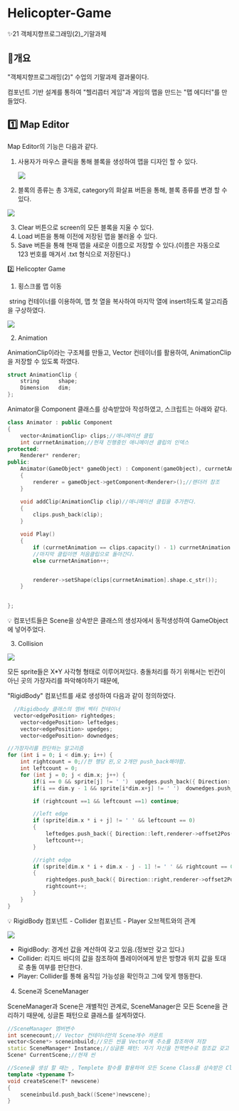 # Helicopter-Game
✨21 객체지향프로그래밍(2)_기말과제



## 👀개요

 "객체지향프로그래밍(2)"  수업의 기말과제 결과물이다.

  컴포넌트 기반 설계를 통하여 "헬리콥터 게임"과 게임의 맵을 만드는 "맵 에디터"를 만들었다.



## 1️⃣ Map Editor

  Map Editor의 기능은 다음과 같다.

1. 사용자가 마우스 클릭을 통해  블록을 생성하여 맵을 디자인 할 수 있다.

   ![](https://user-images.githubusercontent.com/63442636/147835479-19d44f8d-4bd4-477a-b686-b82596f68f49.gif)

2. 블록의 종류는 총 3개로, category의 화살표 버튼을 통해, 블록 종류를 변경 할 수 있다.

![](https://user-images.githubusercontent.com/63442636/147835510-db377280-91f8-4a67-ba6f-02a5856c0175.gif)

3. Clear 버튼으로 screen의 모든 블록을 지울 수 있다.
4. Load 버튼을 통해 이전에 저장된 맵을 불러올 수 있다.
5. Save 버튼을 통해 현재 맵을 새로운 이름으로 저장할 수 있다.(이름은 자동으로 123 번호를 매겨서 .txt 형식으로 저장된다.)

2️⃣ Helicopter Game

1. 횡스크롤 맵 이동

​       string 컨테이너를 이용하여, 맵 첫 열을 복사하여 마지막 열에 insert하도록 알고리즘을 구상하였다.

![](https://user-images.githubusercontent.com/63442636/147835581-2f46eddf-1a45-4650-8769-ce81e1c2085c.png)

2. Animation

AnimationClip이라는 구조체를 만들고, Vector 컨테이너를 활용하여, AnimationClip을 저장할 수 있도록 하였다.

```c++
struct AnimationClip {
	string		shape;
	Dimension	dim;
};
```

Animator을 Component 클래스를 상속받았아 작성하였고, 스크립트는 아래와 같다.

```c++
class Animator : public Component
{
	vector<AnimationClip> clips;//애니메이션 클립
	int currnetAnimation;//현재 진행중인 애니메이션 클립의 인덱스
protected:
	Renderer* renderer;
public:
	Animator(GameObject* gameObject) : Component(gameObject), currnetAnimation(0)
	{
		renderer = gameObject->getComponent<Renderer>();//랜더러 참조
	}

	void addClip(AnimationClip clip)//애니메이션 클립을 추가한다.
	{
		clips.push_back(clip);
	}

	void Play()
	{
		if (currnetAnimation == clips.capacity() - 1) currnetAnimation = 0;
        //마지막 클립이면 처음클립으로 돌아간다.
		else currnetAnimation++;


		renderer->setShape(clips[currnetAnimation].shape.c_str());
	}

	
};
```

💡 컴포넌트들은 Scene을 상속받은 클래스의 생성자에서 동적생성하여 GameObject에 넣어주었다.



3. Collision

![](https://user-images.githubusercontent.com/63442636/147835704-0b1b20ac-e93c-4e05-869c-93af35da8ec4.png)

모든 sprite들은 X*Y 사각형 형태로 이루어져있다. 충돌처리를 하기 위해서는 빈칸이 아닌 곳의 가장자리를 파악해야하기 때문에,

 "RigidBody" 컴포넌트를 새로 생성하여 다음과 같이 정의하였다.

```c++
  //Rigidbody 클래스의 멤버 벡터 컨테이너
  vector<edgePosition> rightedges;
	vector<edgePosition> leftedges;
	vector<edgePosition> upedges;
	vector<edgePosition> downedges;
```

```c++
//가장자리를 판단하는 알고리즘
for (int i = 0; i < dim.y; i++) {
	int rightcount = 0;//한 행당 왼,오 2개만 push_back해야함.
	int leftcount = 0;
	for (int j = 0; j < dim.x; j++) {
		if(i == 0 && sprite[j] != ' ')  upedges.push_back({ Direction::up,renderer->offset2Pos(j) });
		if(i == dim.y - 1 && sprite[i*dim.x+j] != ' ')  downedges.push_back({ Direction::down,renderer->offset2Pos(i * dim.x + j) });

		if (rightcount ==1 && leftcount ==1) continue;

		//left edge
		if (sprite[dim.x * i + j] != ' ' && leftcount == 0)
		{
			leftedges.push_back({ Direction::left,renderer->offset2Pos(dim.x * i + j) });
			leftcount++;
		}

		//right edge
		if (sprite[dim.x * i + dim.x - j - 1] != ' ' && rightcount == 0)
		{
			rightedges.push_back({ Direction::right,renderer->offset2Pos(dim.x * i + dim.x - j - 1) });
			rightcount++;
		}
	}
}
```

💡 RigidBody 컴포넌트 - Collider 컴포넌트 - Player 오브젝트와의 관계

![](https://user-images.githubusercontent.com/63442636/147835803-7b106ee2-931f-455d-8028-222d9106c751.png)

- RigidBody: 경계선 값을 계산하여 갖고 있음.(정보만 갖고 있다.)
- Collider: 리지드 바디의 값을 참조하여 플레이어에게 받은 방향과 위치 값을 토대로 충돌 여부를 판단한다.
- Player: Collider를 통해 움직임 가능성을 확인하고 그에 맞게 행동한다.



4.  Scene과 SceneManager

SceneManager과 Scene은 개별적인 관계로, SceneManager은 모든 Scene을 관리하기 때문에, 싱글톤 패턴으로 클래스를 설계하였다.

```c++
//SceneManager 멤버변수
int scenecount;// Vector 컨테이너안의 Scene개수 카운트
vector<Scene*> sceneinbuild;//모든 씬을 Vector에 주소를 참조하여 저장
static SceneManager* Instance;//싱글톤 패턴: 자기 자신을 전역변수로 참조값 갖고 있음
Scene* CurrentScene;//현재 씬
```

```c++
//Scene을 생성 할 때는 , Templete 함수를 활용하여 모든 Scene Class를 상속받은 Class들이 Upcasting되어 vector에 저장되게끔 만들었다.
template <typename T>
void createScene(T* newscene)
{
	sceneinbuild.push_back((Scene*)newscene);
}
```

